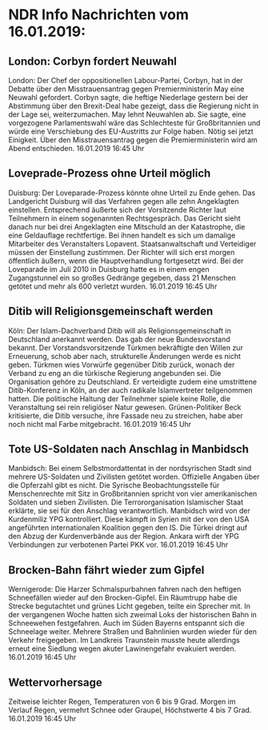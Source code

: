 # NDR Info Nachrichten vom 16.01.2019:


## London: Corbyn fordert Neuwahl
London: Der Chef der oppositionellen Labour-Partei, Corbyn, hat in der Debatte über den Misstrauensantrag gegen Premierministerin May eine Neuwahl gefordert. Corbyn sagte, die heftige Niederlage gestern bei der Abstimmung über den Brexit-Deal habe gezeigt, dass die Regierung nicht in der Lage sei, weiterzumachen. May lehnt Neuwahlen ab. Sie sagte, eine vorgezogene Parlamentswahl wäre das Schlechteste für Großbritannien und würde eine Verschiebung des EU-Austritts zur Folge haben. Nötig sei jetzt Einigkeit. Über den Misstrauensantrag gegen die Premierministerin wird am Abend entschieden. 16.01.2019 16:45 Uhr 

## Loveprade-Prozess ohne Urteil möglich
Duisburg: Der Loveparade-Prozess könnte ohne Urteil zu Ende gehen. Das Landgericht Duisburg will das Verfahren gegen alle zehn Angeklagten einstellen. Entsprechend äußerte sich der Vorsitzende Richter laut Teilnehmern in einem sogenannten Rechtsgespräch. Das Gericht sieht danach nur bei drei Angeklagten eine Mitschuld an der Katastrophe, die eine Geldauflage rechtfertige. Bei ihnen handelt es sich um damalige Mitarbeiter des Veranstalters Lopavent. Staatsanwaltschaft und Verteidiger müssen der Einstellung zustimmen. Der Richter will sich erst morgen öffentlich äußern, wenn die Hauptverhandlung fortgesetzt wird. Bei der Loveparade im Juli 2010 in Duisburg hatte es in einem engen Zugangstunnel ein so großes Gedränge gegeben, dass 21 Menschen getötet und mehr als 600 verletzt wurden. 16.01.2019 16:45 Uhr 

## Ditib will Religionsgemeinschaft werden
Köln: Der Islam-Dachverband Ditib will als Religionsgemeinschaft in Deutschland anerkannt werden. Das gab der neue Bundesvorstand bekannt. Der Vorstandsvorsitzende Türkmen bekräftigte den Willen zur Erneuerung, schob aber nach, strukturelle Änderungen werde es nicht geben. Türkmen wies Vorwürfe gegenüber Ditib zurück, wonach der Verband zu eng an die türkische  Regierung angebunden sei. Die Organisation gehöre zu Deutschland. Er verteidigte zudem eine umstrittene Ditib-Konferenz in Köln, an der auch radikale Islamvertreter teilgenommen hatten. Die politische Haltung der Teilnehmer spiele keine Rolle, die Veranstaltung sei rein religiöser Natur gewesen. Grünen-Politiker Beck kritisierte, die Ditib versuche, ihre Fassade neu zu streichen, habe aber noch nicht mal Farbe mitgebracht. 16.01.2019 16:45 Uhr 

## Tote US-Soldaten nach Anschlag in Manbidsch
Manbidsch: Bei einem Selbstmordattentat in der nordsyrischen Stadt sind mehrere US-Soldaten und Zivilisten getötet worden. Offizielle Angaben über die Opferzahl gibt es nicht. Die Syrische Beobachtungsstelle für Menschenrechte mit Sitz in Großbritannien spricht von vier amerikanischen Soldaten und sieben Zivilisten. Die Terrororganisation Islamischer Staat erklärte, sie sei für den Anschlag verantwortlich. Manbidsch wird von der Kurdenmiliz YPG kontrolliert. Diese kämpft in Syrien mit der von den USA angeführten internationalen Koalition gegen den IS. Die Türkei dringt auf den Abzug der Kurdenverbände aus der Region. Ankara wirft der YPG Verbindungen zur verbotenen Partei PKK vor. 16.01.2019 16:45 Uhr 

## Brocken-Bahn fährt wieder zum Gipfel
Wernigerode: 	Die Harzer Schmalspurbahnen fahren nach den heftigen Schneefällen wieder auf den Brocken-Gipfel. Ein Räumtrupp habe die Strecke begutachtet und grünes Licht gegeben, teilte ein Sprecher mit. In der vergangenen Woche hatten sich zweimal Loks der historischen Bahn in Schneewehen festgefahren. Auch im Süden Bayerns entspannt sich die Schneelage weiter. Mehrere Straßen und Bahnlinien wurden wieder für den Verkehr freigegeben. Im Landkreis Traunstein musste heute allerdings erneut eine Siedlung wegen akuter Lawinengefahr evakuiert werden. 16.01.2019 16:45 Uhr 

## Wettervorhersage
Zeitweise leichter Regen, Temperaturen von 6 bis 9 Grad. Morgen im Verlauf Regen, vermehrt Schnee oder Graupel, Höchstwerte 4 bis 7 Grad. 16.01.2019 16:45 Uhr 
